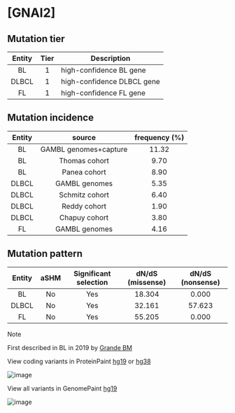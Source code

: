 # [GNAI2]

## Mutation tier

|Entity|Tier|Description               |
|:------:|:----:|--------------------------|
|BL    |1   |high-confidence BL gene   |
|DLBCL |1   |high-confidence DLBCL gene|
|FL    |1   |high-confidence FL gene   |
## Mutation incidence

|Entity|source               |frequency (%)|
|:------:|:---------------------:|:-------------:|
|BL    |GAMBL genomes+capture|11.32        |
|BL    |Thomas cohort        | 9.70        |
|BL    |Panea cohort         | 8.90        |
|DLBCL |GAMBL genomes        | 5.35        |
|DLBCL |Schmitz cohort       | 6.40        |
|DLBCL |Reddy cohort         | 1.90        |
|DLBCL |Chapuy cohort        | 3.80        |
|FL    |GAMBL genomes        | 4.16        |

## Mutation pattern

|Entity|aSHM|Significant selection|dN/dS (missense)|dN/dS (nonsense)|
|:------:|:----:|:---------------------:|:----------------:|:----------------:|
|BL    |No  |Yes                  |18.304          | 0.000          |
|DLBCL |No  |Yes                  |32.161          |57.623          |
|FL    |No  |Yes                  |55.205          | 0.000          |


> [!NOTE]
> First described in BL in 2019 by [Grande BM](https://pubmed.ncbi.nlm.nih.gov/30617194)

View coding variants in ProteinPaint [hg19](https://www.bcgsc.ca/downloads/morinlab/GAMBL/test/genes/GNAI2_protein.html)  or [hg38](https://www.bcgsc.ca/downloads/morinlab/GAMBL/test/genes/GNAI2_protein_hg38.html)

![image](../../images/proteinpaint/GNAI2_NM_002070.svg)

View all variants in GenomePaint [hg19](https://www.bcgsc.ca/downloads/morinlab/GAMBL/test/genes/GNAI2.html)

![image](../../images/proteinpaint/GNAI2.svg)
